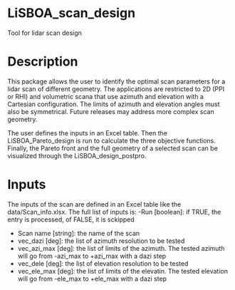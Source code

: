 # LiSBOA_scan_design
Tool for lidar scan design

# Description
This package allows the user to identify the optimal scan parameters for a lidar scan of different geometry. The applications are restricted to 2D (PPI or RHI) and volumetric scana that use azimuth and elevation with a Cartesian configuration. The limits of azimuth and elevation angles must also be symmetrical. Future releases may address more complex scan geometry.

The user defines the inputs in an Excel table. Then the LiSBOA_Pareto_design is run to calculate the three objective functions. Finally, the Pareto front and the full geometry of a selected scan can be visualized through the LiSBOA_design_postpro.

# Inputs
The inputs of the scan are defined in an Excel table like the data/Scan_info.xlsx. The full list of inputs is:
-Run [boolean]: if TRUE, the entry is processed, of FALSE, it is sckipped
- Scan name [string]: the name of the scan
- vec_dazi [deg]: the list of azimuth resolution to be tested
- vec_azi_max [deg]: the list of limits of the azimuth. The tested azimuth will go from -azi_max to +azi_max with a dazi step
- vec_dele [deg]: the list of elevation resolution to be tested
- vec_ele_max [deg]: the list of limits of the elevatin. The tested elevation will go from -ele_max to +ele_max with a dazi step
